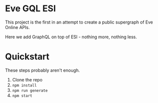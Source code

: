 # Eve GQL ESI

This project is the first in an attempt to create a public supergraph of Eve Online APIs.

Here we add GraphQL on top of ESI - nothing more, nothing less.

# Quickstart

These steps probably aren't enough.

1. Clone the repo
2. `npm install`
3. `npm run generate`
4. `npm start`
